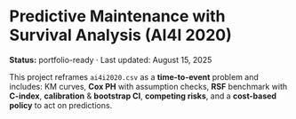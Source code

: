 # Predictive Maintenance with Survival Analysis (AI4I 2020)

**Status:** portfolio-ready · Last updated: August 15, 2025

This project reframes `ai4i2020.csv` as a **time-to-event** problem and includes: KM curves, **Cox PH** with assumption checks, **RSF** benchmark with **C-index**, **calibration** & **bootstrap CI**, **competing risks**, and a **cost-based policy** to act on predictions.
